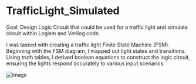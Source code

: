 # TrafficLight_Simulated
Goal: Design Logic Circuit that could be used for a traffic light and simulate circuit within Logism and Verilog code.

I was tasked with creating a traffic light Finite State Machine (FSM). Beginning with the FSM diagram, I mapped out light states and transitions. Using truth tables, I derived boolean equations to construct the logic circuit, ensuring the lights respond accurately to various input scenarios.

![image](https://github.com/zierenclark/TrafficLight_Simulated/assets/155485134/a8eab9b6-787d-4881-9b4a-ebc340f2eafb)











